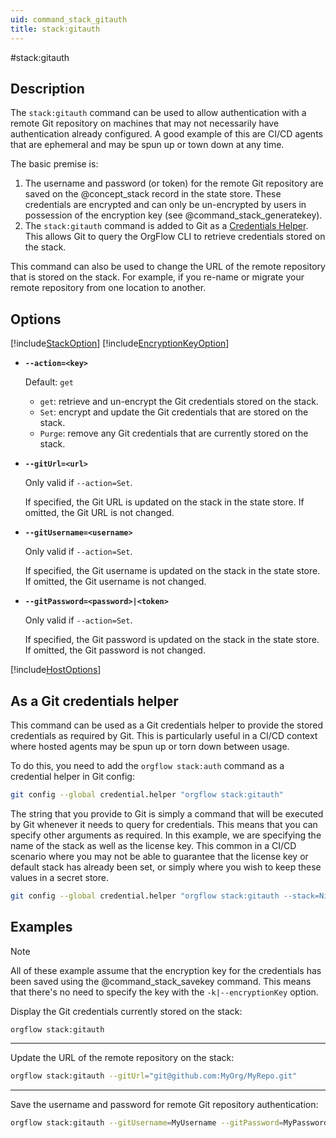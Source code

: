 ```yaml
---
uid: command_stack_gitauth
title: stack:gitauth
---
```



#stack:gitauth

## Description

The `stack:gitauth` command can be used to allow authentication with a remote Git repository on machines that may not necessarily have authentication already configured. A good example of this are CI/CD agents that are ephemeral and may be spun up or town down at any time.

The basic premise is:
1. The username and password (or token) for the remote Git repository are saved on the @concept_stack record in the state store. These credentials are encrypted and can only be un-encrypted by users in possession of the encryption key (see @command_stack_generatekey).
1. The `stack:gitauth` command is added to Git as a [Credentials Helper](https://git-scm.com/book/en/v2/Git-Tools-Credential-Storage). This allows Git to query the OrgFlow CLI to retrieve credentials stored on the stack.
   
This command can also be used to change the URL of the remote repository that is stored on the stack. For example, if you re-name or migrate your remote repository from one location to another.

## Options

[!include[StackOption](partials/stack-option.md)]
[!include[EncryptionKeyOption](partials/encryption-key-option.md)]

- **`--action=<key>`**

  Default: `get`
  
  - `get`: retrieve and un-encrypt the Git credentials stored on the stack.
  - `Set`: encrypt and update the Git credentials that are stored on the stack.
  - `Purge`: remove any Git credentials that are currently stored on the stack.

- **`--gitUrl=<url>`**

  Only valid if `--action=Set`.

  If specified, the Git URL is updated on the stack in the state store. If omitted, the Git URL is not changed.

- **`--gitUsername=<username>`**

  Only valid if `--action=Set`.

  If specified, the Git username is updated on the stack in the state store. If omitted, the Git username is not changed.

- **`--gitPassword=<password>|<token>`**

  Only valid if `--action=Set`.

  If specified, the Git password is updated on the stack in the state store. If omitted, the Git password is not changed.

[!include[HostOptions](partials/host-options.md)]

## As a Git credentials helper

This command can be used as a Git credentials helper to provide the stored credentials as required by Git. This is particularly useful in a CI/CD context where hosted agents may be spun up or torn down between usage.

To do this, you need to add the `orgflow stack:auth` command as a credential helper in Git config:

```bash
git config --global credential.helper "orgflow stack:gitauth"
```

The string that you provide to Git is simply a command that will be executed by Git whenever it needs to query for credentials. This means that you can specify other arguments as required. In this example, we are specifying the name of the stack as well as the license key. This common in a CI/CD scenario where you may not be able to guarantee that the license key or default stack has already been set, or simply where you wish to keep these values in a secret store.

```bash
git config --global credential.helper "orgflow stack:gitauth --stack=NightlyBackup --licenseKey=123-456-789"
```

## Examples

>[!NOTE]
> All of these example assume that the encryption key for the credentials has been saved using the @command_stack_savekey command. This means that there's no need to specify the key with the `-k|--encryptionKey` option.

Display the Git credentials currently stored on the stack:

```bash
orgflow stack:gitauth
```

***

Update the URL of the remote repository on the stack:

```bash
orgflow stack:gitauth --gitUrl="git@github.com:MyOrg/MyRepo.git"
```

***

Save the username and password for remote Git repository authentication:

```bash
orgflow stack:gitauth --gitUsername=MyUsername --gitPassword=MyPassword
```

